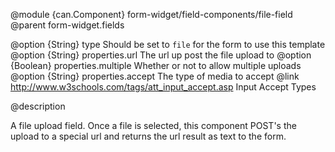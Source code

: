 @module {can.Component} form-widget/field-components/file-field <file-field />
@parent form-widget.fields

@option {String} type Should be set to `file` for the form to use this template
@option {String} properties.url The url up post the file upload to
@option {Boolean} properties.multiple Whether or not to allow multiple uploads
@option {String} properties.accept The type of media to accept
@link http://www.w3schools.com/tags/att_input_accept.asp Input Accept Types

@description

A file upload field. Once a file is selected, this component POST's the upload to a special url and returns the url result as text to the form.
